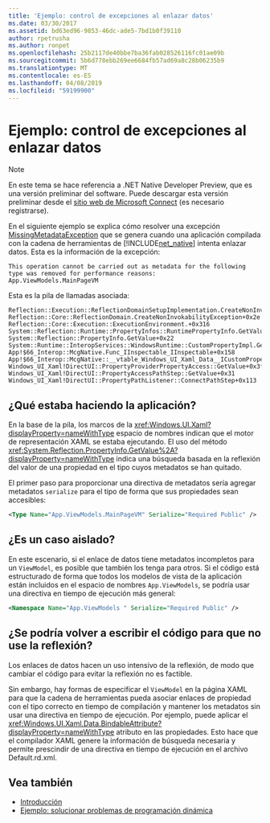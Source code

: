 ```yaml
---
title: 'Ejemplo: control de excepciones al enlazar datos'
ms.date: 03/30/2017
ms.assetid: bd63ed96-9853-46dc-ade5-7bd1b0f39110
author: rpetrusha
ms.author: ronpet
ms.openlocfilehash: 25b2117de40bbe7ba36fab028526116fc01ae09b
ms.sourcegitcommit: 5b6d778ebb269ee6684fb57ad69a8c28b06235b9
ms.translationtype: MT
ms.contentlocale: es-ES
ms.lasthandoff: 04/08/2019
ms.locfileid: "59199900"
---
```

# <a name="example-handling-exceptions-when-binding-data"></a>Ejemplo: control de excepciones al enlazar datos
> [!NOTE]
>  En este tema se hace referencia a .NET Native Developer Preview, que es una versión preliminar del software. Puede descargar esta versión preliminar desde el [sitio web de Microsoft Connect](https://go.microsoft.com/fwlink/?LinkId=394611) (es necesario registrarse).  
  
 En el siguiente ejemplo se explica cómo resolver una excepción [MissingMetadataException](../../../docs/framework/net-native/missingmetadataexception-class-net-native.md) que se genera cuando una aplicación compilada con la cadena de herramientas de [!INCLUDE[net_native](../../../includes/net-native-md.md)] intenta enlazar datos. Esta es la información de la excepción:  
  
```  
This operation cannot be carried out as metadata for the following type was removed for performance reasons:   
App.ViewModels.MainPageVM  
```  
  
 Esta es la pila de llamadas asociada:  
  
```  
Reflection::Execution::ReflectionDomainSetupImplementation.CreateNonInvokabilityException+0x238  
Reflection::Core::ReflectionDomain.CreateNonInvokabilityException+0x2e  
Reflection::Core::Execution::ExecutionEnvironment.+0x316  
System::Reflection::Runtime::PropertyInfos::RuntimePropertyInfo.GetValue+0x1cb  
System::Reflection::PropertyInfo.GetValue+0x22  
System::Runtime::InteropServices::WindowsRuntime::CustomPropertyImpl.GetValue+0x42  
App!$66_Interop::McgNative.Func_IInspectable_IInspectable+0x158  
App!$66_Interop::McgNative::__vtable_Windows_UI_Xaml_Data__ICustomProperty.GetValue__STUB+0x46  
Windows_UI_Xaml!DirectUI::PropertyProviderPropertyAccess::GetValue+0x3f   
Windows_UI_Xaml!DirectUI::PropertyAccessPathStep::GetValue+0x31   
Windows_UI_Xaml!DirectUI::PropertyPathListener::ConnectPathStep+0x113  
```  
  
## <a name="what-was-the-app-doing"></a>¿Qué estaba haciendo la aplicación?  
 En la base de la pila, los marcos de la <xref:Windows.UI.Xaml?displayProperty=nameWithType> espacio de nombres indican que el motor de representación XAML se estaba ejecutando.   El uso del método <xref:System.Reflection.PropertyInfo.GetValue%2A?displayProperty=nameWithType> indica una búsqueda basada en la reflexión del valor de una propiedad en el tipo cuyos metadatos se han quitado.  
  
 El primer paso para proporcionar una directiva de metadatos sería agregar metadatos `serialize` para el tipo de forma que sus propiedades sean accesibles:  
  
```xml  
<Type Name="App.ViewModels.MainPageVM" Serialize="Required Public" />  
```  
  
## <a name="is-this-an-isolated-case"></a>¿Es un caso aislado?  
 En este escenario, si el enlace de datos tiene metadatos incompletos para un `ViewModel`, es posible que también los tenga para otros.  Si el código está estructurado de forma que todos los modelos de vista de la aplicación están incluidos en el espacio de nombres `App.ViewModels`, se podría usar una directiva en tiempo de ejecución más general:  
  
```xml  
<Namespace Name="App.ViewModels " Serialize="Required Public" />  
```  
  
## <a name="could-the-code-be-rewritten-to-not-use-reflection"></a>¿Se podría volver a escribir el código para que no use la reflexión?  
 Los enlaces de datos hacen un uso intensivo de la reflexión, de modo que cambiar el código para evitar la reflexión no es factible.  
  
 Sin embargo, hay formas de especificar el `ViewModel` en la página XAML para que la cadena de herramientas pueda asociar enlaces de propiedad con el tipo correcto en tiempo de compilación y mantener los metadatos sin usar una directiva en tiempo de ejecución.  Por ejemplo, puede aplicar el <xref:Windows.UI.Xaml.Data.BindableAttribute?displayProperty=nameWithType> atributo en las propiedades. Esto hace que el compilador XAML genere la información de búsqueda necesaria y permite prescindir de una directiva en tiempo de ejecución en el archivo Default.rd.xml.  
  
## <a name="see-also"></a>Vea también

- [Introducción](../../../docs/framework/net-native/getting-started-with-net-native.md)
- [Ejemplo: solucionar problemas de programación dinámica](../../../docs/framework/net-native/example-troubleshooting-dynamic-programming.md)
